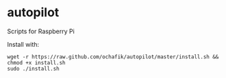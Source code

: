 autopilot
=========

Scripts for Raspberry Pi

Install with:

    wget -r https://raw.github.com/ochafik/autopilot/master/install.sh && chmod +x install.sh
    sudo ./install.sh
    
